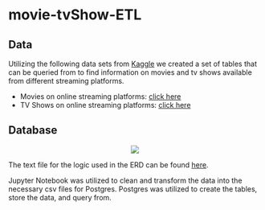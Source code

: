 # movie-tvShow-ETL

## Data

Utilizing the following data sets from [Kaggle](https://www.kaggle.com/) we created a set of tables that can be queried from to find information on movies and tv shows available from different streaming platforms.

* Movies on online streaming platforms: [click here](https://www.kaggle.com/javagarm/movies-on-ott-platforms?select=MoviesOnStreamingPlatforms_updated.csv)
* TV Shows on online streaming platforms: [click here](https://www.kaggle.com/ruchi798/tv-shows-on-netflix-prime-video-hulu-and-disney?select=tv_shows.csv)

## Database

<div style='text-align:center'><img href='https://github.com/meielerol/movie-tvShow-ETL/blob/main/Images/StreamingPlatforms_Database_ERD.png' src='Database ERD'></div>

The text file for the logic used in the ERD can be found [here](https://github.com/meielerol/movie-tvShow-ETL/blob/main/StreamingPlatforms_Database_ERD.txt).

Jupyter Notebook was utilized to clean and transform the data into the necessary csv files for Postgres. Postgres was utilized to create the tables, store the data, and query from. 